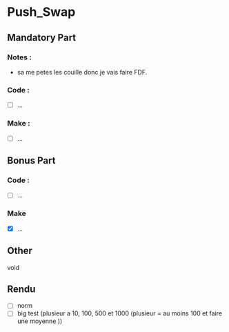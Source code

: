 # Push_Swap

## Mandatory Part

### Notes : 
 - sa me petes les couille donc je vais faire FDF.

### Code : 
 - [ ] ...

### Make : 
 - [ ] ...

## Bonus Part

### Code : 
 - [ ] ...

### Make
 - [X] ...

## Other 
 void

## Rendu
 - [ ] norm
 - [ ] big test (plusieur a 10, 100, 500 et 1000 (plusieur = au moins 100 et faire une moyenne ))
